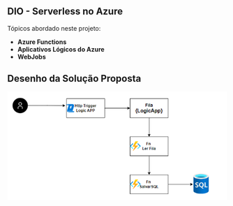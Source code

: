 ## DIO - Serverless no Azure

Tópicos abordado neste projeto:  
- **Azure Functions**  
- **Aplicativos Lógicos do Azure**  
- **WebJobs**

## Desenho da Solução Proposta
![image](/solucao.png)
